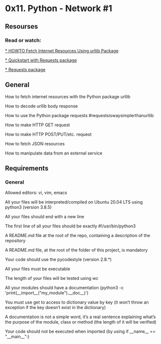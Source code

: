 # 0x11. Python - Network #1
## Resourses
### Read or watch:
[* HOWTO Fetch Internet Resources Using urllib Package](https://docs.python.org/3/howto/urllib2.html)

[* Quickstart with Requests package](https://requests.readthedocs.io/en/latest/)

[* Requests package](https://pypi.org/project/requests/)
## General
How to fetch internet resources with the Python package urllib

How to decode urllib body response

How to use the Python package requests #requestsiswaysimplerthanurllib

How to make HTTP GET request

How to make HTTP POST/PUT/etc. request

How to fetch JSON resources

How to manipulate data from an external service
## Requirements
### General
Allowed editors: vi, vim, emacs

All your files will be interpreted/compiled on Ubuntu 20.04 LTS using python3 (version 3.8.5)

All your files should end with a new line

The first line of all your files should be exactly #!/usr/bin/python3

A README.md file at the root of the repo, containing a description of the repository

A README.md file, at the root of the folder of this project, is mandatory

Your code should use the pycodestyle (version 2.8.*)

All your files must be executable

The length of your files will be tested using wc

All your modules should have a documentation (python3 -c 'print(\_\_import\_\_("my_module").\_\_doc\_\_)')

You must use get to access to dictionary value by key (it won’t throw an exception if the key doesn’t exist in the dictionary)

A documentation is not a simple word, it’s a real sentence explaining what’s the purpose of the module, class or method (the length of it will be verified)

Your code should not be executed when imported (by using if \_\_name\_\_ == "\_\_main\_\_":)